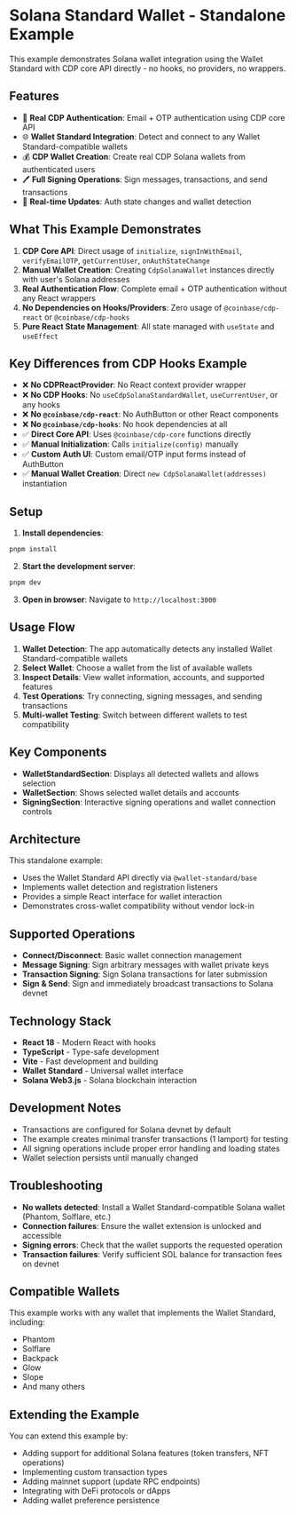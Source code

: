# Solana Standard Wallet - Standalone Example

This example demonstrates Solana wallet integration using the Wallet Standard with CDP core API directly - no hooks, no providers, no wrappers.

## Features

- 🔐 **Real CDP Authentication**: Email + OTP authentication using CDP core API
- 🌐 **Wallet Standard Integration**: Detect and connect to any Wallet Standard-compatible wallets
- 💰 **CDP Wallet Creation**: Create real CDP Solana wallets from authenticated users
- 🖊️ **Full Signing Operations**: Sign messages, transactions, and send transactions
- 🔄 **Real-time Updates**: Auth state changes and wallet detection

## What This Example Demonstrates

1. **CDP Core API**: Direct usage of `initialize`, `signInWithEmail`, `verifyEmailOTP`, `getCurrentUser`, `onAuthStateChange`
2. **Manual Wallet Creation**: Creating `CdpSolanaWallet` instances directly with user's Solana addresses
3. **Real Authentication Flow**: Complete email + OTP authentication without any React wrappers
4. **No Dependencies on Hooks/Providers**: Zero usage of `@coinbase/cdp-react` or `@coinbase/cdp-hooks`
5. **Pure React State Management**: All state managed with `useState` and `useEffect`

## Key Differences from CDP Hooks Example

- ❌ **No CDPReactProvider**: No React context provider wrapper
- ❌ **No CDP Hooks**: No `useCdpSolanaStandardWallet`, `useCurrentUser`, or any hooks
- ❌ **No `@coinbase/cdp-react`**: No AuthButton or other React components
- ❌ **No `@coinbase/cdp-hooks`**: No hook dependencies at all
- ✅ **Direct Core API**: Uses `@coinbase/cdp-core` functions directly
- ✅ **Manual Initialization**: Calls `initialize(config)` manually
- ✅ **Custom Auth UI**: Custom email/OTP input forms instead of AuthButton
- ✅ **Manual Wallet Creation**: Direct `new CdpSolanaWallet(addresses)` instantiation

## Setup

1. **Install dependencies**:

```bash
pnpm install
```

2. **Start the development server**:

```bash
pnpm dev
```

3. **Open in browser**: Navigate to `http://localhost:3000`

## Usage Flow

1. **Wallet Detection**: The app automatically detects any installed Wallet Standard-compatible wallets
2. **Select Wallet**: Choose a wallet from the list of available wallets
3. **Inspect Details**: View wallet information, accounts, and supported features
4. **Test Operations**: Try connecting, signing messages, and sending transactions
5. **Multi-wallet Testing**: Switch between different wallets to test compatibility

## Key Components

- **WalletStandardSection**: Displays all detected wallets and allows selection
- **WalletSection**: Shows selected wallet details and accounts
- **SigningSection**: Interactive signing operations and wallet connection controls

## Architecture

This standalone example:

- Uses the Wallet Standard API directly via `@wallet-standard/base`
- Implements wallet detection and registration listeners
- Provides a simple React interface for wallet interaction
- Demonstrates cross-wallet compatibility without vendor lock-in

## Supported Operations

- **Connect/Disconnect**: Basic wallet connection management
- **Message Signing**: Sign arbitrary messages with wallet private keys
- **Transaction Signing**: Sign Solana transactions for later submission
- **Sign & Send**: Sign and immediately broadcast transactions to Solana devnet

## Technology Stack

- **React 18** - Modern React with hooks
- **TypeScript** - Type-safe development
- **Vite** - Fast development and building
- **Wallet Standard** - Universal wallet interface
- **Solana Web3.js** - Solana blockchain interaction

## Development Notes

- Transactions are configured for Solana devnet by default
- The example creates minimal transfer transactions (1 lamport) for testing
- All signing operations include proper error handling and loading states
- Wallet selection persists until manually changed

## Troubleshooting

- **No wallets detected**: Install a Wallet Standard-compatible Solana wallet (Phantom, Solflare, etc.)
- **Connection failures**: Ensure the wallet extension is unlocked and accessible
- **Signing errors**: Check that the wallet supports the requested operation
- **Transaction failures**: Verify sufficient SOL balance for transaction fees on devnet

## Compatible Wallets

This example works with any wallet that implements the Wallet Standard, including:

- Phantom
- Solflare
- Backpack
- Glow
- Slope
- And many others

## Extending the Example

You can extend this example by:

- Adding support for additional Solana features (token transfers, NFT operations)
- Implementing custom transaction types
- Adding mainnet support (update RPC endpoints)
- Integrating with DeFi protocols or dApps
- Adding wallet preference persistence
